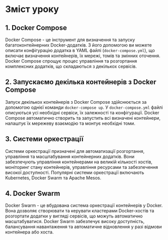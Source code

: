 # Зміст уроку

## 1. Docker Compose
Docker Compose - це інструмент для визначення та запуску багатоконтейнерних Docker-додатків. З його допомогою ви можете описати конфігурацію додатка в YAML файлі (`docker-compose.yml`), що включає визначення контейнерів, їх мережі, томів та змінних оточення. Docker Compose спрощує процес управління та розгортання комплексних додатків, що складаються з декількох сервісів.

## 2. Запускаємо декілька контейнерів з Docker Compose
Запуск декількох контейнерів з Docker Compose здійснюється за допомогою однієї команди `docker-compose up`. У `docker-compose.yml` файлі описуються усі необхідні сервіси, їх залежності та конфігурації. Docker Compose автоматично створить та запустить всі визначені контейнери, налаштує їх мережеву взаємодію та монтує необхідні томи.

## 3. Системи оркестрації
Системи оркестрації призначені для автоматизації розгортання, управління та масштабування контейнерних додатків. Вони забезпечують управління контейнерами на великій кількості хостів, моніторинг стану контейнерів, управління ресурсами та забезпечення високої доступності. Популярні системи оркестрації включають Kubernetes, Docker Swarm та Apache Mesos.

## 4. Docker Swarm
Docker Swarm - це вбудована система оркестрації контейнерів у Docker. Вона дозволяє створювати та керувати кластерами Docker-хостів та розгортати додатки у вигляді сервісів, що можуть автоматично масштабуватися. Docker Swarm забезпечує високу доступність, балансування навантаження та автоматичне відновлення у разі відмови контейнера або хоста.
